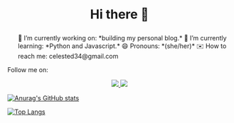 <h1 align='center'>

 Hi there 👋

</h1>

<p align='center'>
 <ol>
 🔭 I’m currently working on: *building my personal blog.*
 🌱 I’m currently learning: *Python and Javascript.*
 😄 Pronouns: *(she/her)*
 ✉️ How to reach me: celested34@gmail.com 
 </ol>
</p>

<p align='center'>
 
  Follow me on:
  
</p>

<p align='center'>

<a href="https://www.twitter.com/in/celeste_des/">
<img src="https://img.shields.io/badge/Twitter-1DA1F2?style=for-the-badge&logo=twitter&logoColor=white" /> 
  
<a href="https://www.linkedin.com/in/celeste-de-santiago/">
<img src="https://img.shields.io/badge/LinkedIn-0077B5?style=for-the-badge&logo=linkedin&logoColor=white" />

</p>




<!--
**Celested34/Celested34** is a ✨ _special_ ✨ repository because its `README.md` (this file) appears on your GitHub profile.

Here are some ideas to get you started:

- 🔭 I’m currently working on ...
- 🌱 I’m currently learning ...
- 👯 I’m looking to collaborate on ...
- 🤔 I’m looking for help with ...
- 💬 Ask me about ...
- 📫 How to reach me: ...
- 😄 Pronouns: ...
- ⚡ Fun fact: ...
-->


![Anurag's GitHub stats](https://github-readme-stats.vercel.app/api?username=Celested34&?count_private=true&show_icons=true&theme=algolia)


[![Top Langs](https://github-readme-stats.vercel.app/api/top-langs/?username=Celested34&layout=compact)](https://github.com/anuraghazra/github-readme-stats)


